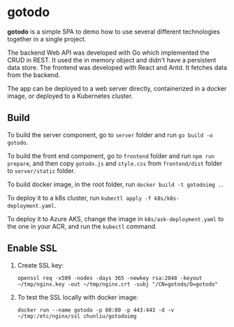 # gotodo

**gotodo** is a simple SPA to demo how to use several different technologies together in a single project. 

The backend Web API was developed with Go which implemented the CRUD in REST. It used the in memory object and didn't have a persistent data store. The frontend was developed with React and Antd. It fetches data from the backend. 

The app can be deployed to a web server directly, containerized in a docker image, or deployed to a Kubernetes cluster. 

## Build

To build the server component, go to `server` folder and run `go build -o gotodo`. 

To build the front end component, go to `frontend` folder and run `npm run prepare`, and then copy `gotodo.js` and `style.css` from `frontend/dist` folder to `server/static` folder. 

To build docker image, in the root folder, run `docker build -t gotodoimg .`.

To deploy it to a k8s cluster, run `kubectl apply -f k8s/k8s-deployment.yaml`. 

To deploy it to Azure AKS, change the image in `k8s/ask-deployment.yaml` to the one in your ACR, and run the `kubectl` command. 

## Enable SSL

1. Create SSL key:

    ```openssl req -x509 -nodes -days 365 -newkey rsa:2048 -keyout ~/tmp/nginx.key -out ~/tmp/nginx.crt -subj "/CN=gotodo/O=gotodo"```

2. To test the SSL locally with docker image:

    ```docker run --name gotodo -p 80:80 -p 443:443 -d -v ~/tmp:/etc/nginx/ssl chunliu/gotodoimg```
    